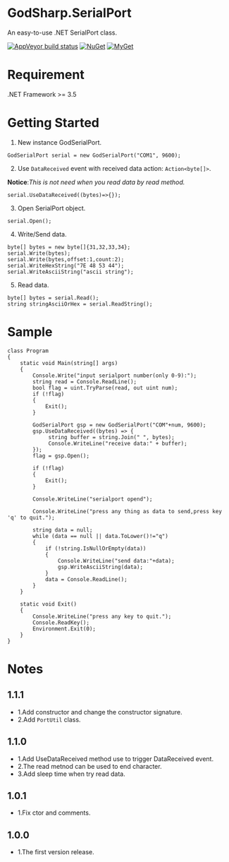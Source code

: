 # GodSharp.SerialPort
An easy-to-use .NET SerialPort class.

[![AppVeyor build status](https://img.shields.io/appveyor/ci/seayxu/godsharp-serialport.svg?label=appveyor&style=flat-square)](https://ci.appveyor.com/project/seayxu/godsharp-serialport/) [![NuGet](https://img.shields.io/nuget/v/GodSharp.SerialPort.svg?label=nuget&style=flat-square)](https://www.nuget.org/packages/GodSharp.SerialPort/) [![MyGet](https://img.shields.io/myget/seay/v/GodSharp.SerialPort.svg?label=myget&style=flat-square)](https://www.myget.org/Package/Details/seay?packageType=nuget&packageId=GodSharp.SerialPort)


# Requirement
.NET Framework >= 3.5

# Getting Started

1. New instance GodSerialPort.

```
GodSerialPort serial = new GodSerialPort("COM1", 9600);
```

2. Use `DataReceived` event with received data action: `Action<byte[]>`.

**Notice**:*This is not need when you read data by read method.*
```
serial.UseDataReceived((bytes)=>{});
```

3. Open SerialPort object.

```
serial.Open();
```

4. Write/Send data.

```
byte[] bytes = new byte[]{31,32,33,34};
serial.Write(bytes);
serial.Write(bytes,offset:1,count:2);
serial.WriteHexString("7E 48 53 44");
serial.WriteAsciiString("ascii string");
```

5. Read data.
```
byte[] bytes = serial.Read();
string stringAsciiOrHex = serial.ReadString();
```

# Sample

```
class Program
{
    static void Main(string[] args)
    {
        Console.Write("input serialport number(only 0-9):");
        string read = Console.ReadLine();
        bool flag = uint.TryParse(read, out uint num);
        if (!flag)
        {
            Exit();
        }

        GodSerialPort gsp = new GodSerialPort("COM"+num, 9600);
        gsp.UseDataReceived((bytes) => {
             string buffer = string.Join(" ", bytes);
             Console.WriteLine("receive data:" + buffer);
        });
        flag = gsp.Open();

        if (!flag)
        {
            Exit();
        }

        Console.WriteLine("serialport opend");

        Console.WriteLine("press any thing as data to send,press key 'q' to quit.");

        string data = null;
        while (data == null || data.ToLower()!="q")
        {
            if (!string.IsNullOrEmpty(data))
            {
                Console.WriteLine("send data:"+data);
                gsp.WriteAsciiString(data);
            }
            data = Console.ReadLine();
        }
    }

    static void Exit()
    {
        Console.WriteLine("press any key to quit.");
        Console.ReadKey();
        Environment.Exit(0);
    }
}
```

# Notes

## 1.1.1
- 1.Add constructor and change the constructor signature.
- 2.Add `PortUtil` class.
      
## 1.1.0
- 1.Add UseDataReceived method use to trigger DataReceived event.
- 2.The read metnod can be used to end character.
- 3.Add sleep time when try read data.

## 1.0.1
- 1.Fix ctor and comments.

## 1.0.0
- 1.The first version release.